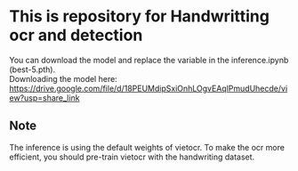 #  This is repository for Handwritting ocr and detection 
You can download the model and replace the variable in the inference.ipynb (best-5.pth).<br>
Downloading the model here: https://drive.google.com/file/d/18PEUMdipSxiOnhLOgvEAqlPmudUhecde/view?usp=share_link



## Note
The inference is using the default weights of vietocr. To make the ocr more efficient, you should pre-train vietocr with the handwriting dataset.



